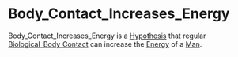 # Body_Contact_Increases_Energy

Body_Contact_Increases_Energy is a [Hypothesis](600028.md) that regular [Biological_Body_Contact](40000015.md) can increase the [Energy](10000040.md) of a [Man](40000004.md).
